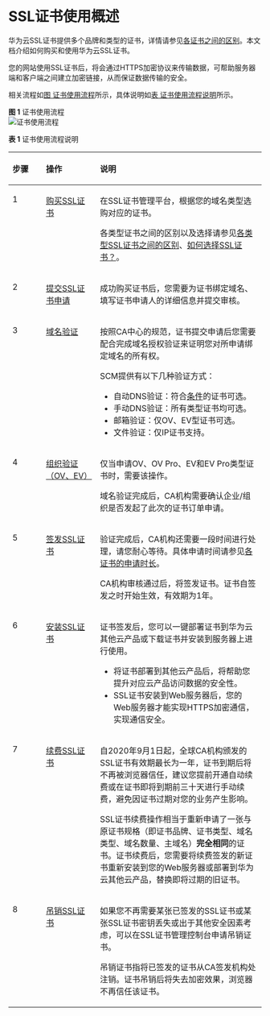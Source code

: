 # SSL证书使用概述<a name="ccm_01_0073"></a>

华为云SSL证书提供多个品牌和类型的证书，详情请参见[各证书之间的区别](https://support.huaweicloud.com/productdesc-ccm/ccm_01_0219.html)。本文档介绍如何购买和使用华为云SSL证书。

您的网站使用SSL证书后，将会通过HTTPS加密协议来传输数据，可帮助服务器端和客户端之间建立加密链接，从而保证数据传输的安全。

相关流程如[图 证书使用流程](#fig164664141716)所示，具体说明如[表 证书使用流程说明](#table152877314188)所示。

**图 1**  证书使用流程<a name="fig164664141716"></a>  
![](figures/证书使用流程.png "证书使用流程")

**表 1**  证书使用流程说明

<a name="table152877314188"></a>
<table><thead align="left"><tr id="row828783171812"><th class="cellrowborder" valign="top" width="13.23132313231323%" id="mcps1.2.4.1.1"><p id="p8287123161816"><a name="p8287123161816"></a><a name="p8287123161816"></a>步骤</p>
</th>
<th class="cellrowborder" valign="top" width="21.322132213221323%" id="mcps1.2.4.1.2"><p id="p11288153114184"><a name="p11288153114184"></a><a name="p11288153114184"></a>操作</p>
</th>
<th class="cellrowborder" valign="top" width="65.44654465446544%" id="mcps1.2.4.1.3"><p id="p1288931141819"><a name="p1288931141819"></a><a name="p1288931141819"></a>说明</p>
</th>
</tr>
</thead>
<tbody><tr id="row128823171819"><td class="cellrowborder" valign="top" width="13.23132313231323%" headers="mcps1.2.4.1.1 "><p id="p1228883116188"><a name="p1228883116188"></a><a name="p1228883116188"></a>1</p>
</td>
<td class="cellrowborder" valign="top" width="21.322132213221323%" headers="mcps1.2.4.1.2 "><p id="p1928803171818"><a name="p1928803171818"></a><a name="p1928803171818"></a><a href="https://support.huaweicloud.com/usermanual-ccm/ccm_01_0074.html" target="_blank" rel="noopener noreferrer">购买SSL证书</a></p>
</td>
<td class="cellrowborder" valign="top" width="65.44654465446544%" headers="mcps1.2.4.1.3 "><p id="p17288163114188"><a name="p17288163114188"></a><a name="p17288163114188"></a>在SSL证书管理平台，根据您的域名类型选购对应的证书。</p>
<p id="p62882318182"><a name="p62882318182"></a><a name="p62882318182"></a>各类型证书之间的区别以及选择请参见<a href="https://support.huaweicloud.com/productdesc-ccm/ccm_01_0219.html" target="_blank" rel="noopener noreferrer">各类型SSL证书之间的区别</a>、<a href="https://support.huaweicloud.com/ccm_faq/ccm_01_0271.html" target="_blank" rel="noopener noreferrer">如何选择SSL证书？</a>。</p>
</td>
</tr>
<tr id="row172891831171811"><td class="cellrowborder" valign="top" width="13.23132313231323%" headers="mcps1.2.4.1.1 "><p id="p1128943119188"><a name="p1128943119188"></a><a name="p1128943119188"></a>2</p>
</td>
<td class="cellrowborder" valign="top" width="21.322132213221323%" headers="mcps1.2.4.1.2 "><p id="p129143113184"><a name="p129143113184"></a><a name="p129143113184"></a><a href="https://support.huaweicloud.com/usermanual-ccm/ccm_01_0075.html" target="_blank" rel="noopener noreferrer">提交SSL证书申请</a></p>
</td>
<td class="cellrowborder" valign="top" width="65.44654465446544%" headers="mcps1.2.4.1.3 "><p id="p22910316181"><a name="p22910316181"></a><a name="p22910316181"></a>成功购买证书后，您需要为证书绑定域名、填写证书申请人的详细信息并提交审核。</p>
</td>
</tr>
<tr id="row192917319187"><td class="cellrowborder" valign="top" width="13.23132313231323%" headers="mcps1.2.4.1.1 "><p id="p029183111819"><a name="p029183111819"></a><a name="p029183111819"></a>3</p>
</td>
<td class="cellrowborder" valign="top" width="21.322132213221323%" headers="mcps1.2.4.1.2 "><p id="p13291133119185"><a name="p13291133119185"></a><a name="p13291133119185"></a><a href="https://support.huaweicloud.com/usermanual-ccm/ccm_01_0103.html" target="_blank" rel="noopener noreferrer">域名验证</a></p>
</td>
<td class="cellrowborder" valign="top" width="65.44654465446544%" headers="mcps1.2.4.1.3 "><p id="p102911231141815"><a name="p102911231141815"></a><a name="p102911231141815"></a>按照CA中心的规范，证书提交申请后您需要配合完成域名授权验证来证明您对所申请绑定域名的所有权。</p>
<p id="p6291331141812"><a name="p6291331141812"></a><a name="p6291331141812"></a>SCM提供有以下几种验证方式：</p>
<a name="ul19291203171816"></a><a name="ul19291203171816"></a><ul id="ul19291203171816"><li>自动DNS验证：符合<a href="https://support.huaweicloud.com/usermanual-ccm/ccm_01_0077.html#section0" target="_blank" rel="noopener noreferrer">条件</a>的证书可选。</li><li>手动DNS验证：所有类型证书均可选。</li><li>邮箱验证：仅OV、EV型证书可选。</li><li>文件验证：仅IP证书支持。</li></ul>
</td>
</tr>
<tr id="row172921231121817"><td class="cellrowborder" valign="top" width="13.23132313231323%" headers="mcps1.2.4.1.1 "><p id="p10292031111814"><a name="p10292031111814"></a><a name="p10292031111814"></a>4</p>
</td>
<td class="cellrowborder" valign="top" width="21.322132213221323%" headers="mcps1.2.4.1.2 "><p id="p4292173114189"><a name="p4292173114189"></a><a name="p4292173114189"></a><a href="https://support.huaweicloud.com/usermanual-ccm/ccm_01_0089.html" target="_blank" rel="noopener noreferrer">组织验证（OV、EV）</a></p>
</td>
<td class="cellrowborder" valign="top" width="65.44654465446544%" headers="mcps1.2.4.1.3 "><p id="p162921631181820"><a name="p162921631181820"></a><a name="p162921631181820"></a>仅当申请OV、OV Pro、EV和EV Pro类型证书时，需要该操作。</p>
<p id="p22923312187"><a name="p22923312187"></a><a name="p22923312187"></a>域名验证完成后，CA机构需要确认企业/组织是否发起了此次的证书订单申请。</p>
</td>
</tr>
<tr id="row17292123110187"><td class="cellrowborder" valign="top" width="13.23132313231323%" headers="mcps1.2.4.1.1 "><p id="p112921531171815"><a name="p112921531171815"></a><a name="p112921531171815"></a>5</p>
</td>
<td class="cellrowborder" valign="top" width="21.322132213221323%" headers="mcps1.2.4.1.2 "><p id="p52921231181810"><a name="p52921231181810"></a><a name="p52921231181810"></a><a href="https://support.huaweicloud.com/usermanual-ccm/ccm_01_0107.html" target="_blank" rel="noopener noreferrer">签发SSL证书</a></p>
</td>
<td class="cellrowborder" valign="top" width="65.44654465446544%" headers="mcps1.2.4.1.3 "><p id="p1729263131812"><a name="p1729263131812"></a><a name="p1729263131812"></a>验证完成后，CA机构还需要一段时间进行处理，请您耐心等待。具体申请时间请参见<a href="https://support.huaweicloud.com/ccm_faq/ccm_01_0060.html" target="_blank" rel="noopener noreferrer">各证书的申请时长</a>。</p>
<p id="p92935315184"><a name="p92935315184"></a><a name="p92935315184"></a>CA机构审核通过后，将签发证书。证书自签发之时开始生效，有效期为1年。</p>
</td>
</tr>
<tr id="row729319318183"><td class="cellrowborder" valign="top" width="13.23132313231323%" headers="mcps1.2.4.1.1 "><p id="p1829303141820"><a name="p1829303141820"></a><a name="p1829303141820"></a>6</p>
</td>
<td class="cellrowborder" valign="top" width="21.322132213221323%" headers="mcps1.2.4.1.2 "><p id="p82935316186"><a name="p82935316186"></a><a name="p82935316186"></a><a href="https://support.huaweicloud.com/usermanual-ccm/ccm_01_0080.html" target="_blank" rel="noopener noreferrer">安装SSL证书</a></p>
</td>
<td class="cellrowborder" valign="top" width="65.44654465446544%" headers="mcps1.2.4.1.3 "><p id="p162931631111811"><a name="p162931631111811"></a><a name="p162931631111811"></a>证书签发后，您可以一键部署证书到华为云其他云产品或下载证书并安装到服务器上进行使用。</p>
<a name="ul229313312188"></a><a name="ul229313312188"></a><ul id="ul229313312188"><li>将证书部署到其他云产品后，将帮助您提升对应云产品访问数据的安全性。</li><li>SSL证书安装到Web服务器后，您的Web服务器才能实现HTTPS加密通信，实现通信安全。</li></ul>
</td>
</tr>
<tr id="row112931831191817"><td class="cellrowborder" valign="top" width="13.23132313231323%" headers="mcps1.2.4.1.1 "><p id="p1829333117182"><a name="p1829333117182"></a><a name="p1829333117182"></a>7</p>
</td>
<td class="cellrowborder" valign="top" width="21.322132213221323%" headers="mcps1.2.4.1.2 "><p id="p17293431191817"><a name="p17293431191817"></a><a name="p17293431191817"></a><a href="https://support.huaweicloud.com/usermanual-ccm/ccm_01_0120.html" target="_blank" rel="noopener noreferrer">续费SSL证书</a></p>
</td>
<td class="cellrowborder" valign="top" width="65.44654465446544%" headers="mcps1.2.4.1.3 "><p id="p11294731141817"><a name="p11294731141817"></a><a name="p11294731141817"></a>自2020年9月1日起，全球CA机构颁发的SSL证书有效期最长为一年，证书到期后将不再被浏览器信任，建议您提前开通自动续费或在证书即将到期前三十天进行手动续费，避免因证书过期对您的业务产生影响。</p>
<p id="p16294231161815"><a name="p16294231161815"></a><a name="p16294231161815"></a>SSL证书续费操作相当于重新申请了一张与原证书规格（即证书品牌、证书类型、域名类型、域名数量、主域名）<strong id="b4294193113185"><a name="b4294193113185"></a><a name="b4294193113185"></a>完全相同</strong>的证书。证书续费后，您需要将续费签发的新证书重新安装到您的Web服务器或部署到华为云其他云产品，替换即将过期的旧证书。</p>
</td>
</tr>
<tr id="row2294193181817"><td class="cellrowborder" valign="top" width="13.23132313231323%" headers="mcps1.2.4.1.1 "><p id="p16294431151816"><a name="p16294431151816"></a><a name="p16294431151816"></a>8</p>
</td>
<td class="cellrowborder" valign="top" width="21.322132213221323%" headers="mcps1.2.4.1.2 "><p id="p16294231161810"><a name="p16294231161810"></a><a name="p16294231161810"></a><a href="https://support.huaweicloud.com/usermanual-ccm/ccm_01_0052.html" target="_blank" rel="noopener noreferrer">吊销SSL证书</a></p>
</td>
<td class="cellrowborder" valign="top" width="65.44654465446544%" headers="mcps1.2.4.1.3 "><p id="p4294183101812"><a name="p4294183101812"></a><a name="p4294183101812"></a>如果您不再需要某张已签发的SSL证书或某张SSL证书密钥丢失或出于其他安全因素考虑，可以在SSL证书管理控制台申请吊销证书。</p>
<p id="p829473113186"><a name="p829473113186"></a><a name="p829473113186"></a>吊销证书指将已签发的证书从CA签发机构处注销。证书吊销后将失去加密效果，浏览器不再信任该证书。</p>
</td>
</tr>
</tbody>
</table>


